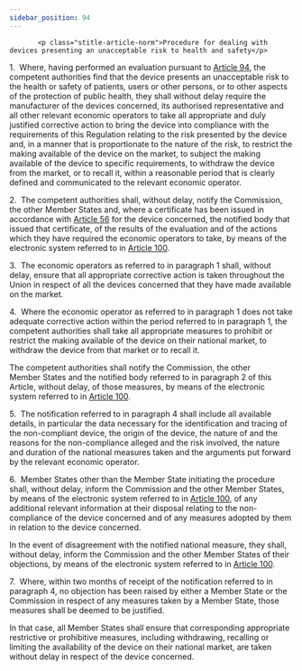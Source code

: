 ```yaml
---
sidebar_position: 94
---
```

           <p class="stitle-article-norm">Procedure for dealing with devices presenting an unacceptable risk to health and safety</p>
   <p class="norm">1.&nbsp;&nbsp;Where, having performed an evaluation 
pursuant to <a href='../CHAPTER VII/Article 94 - Evaluation of devices suspected of presenting an unacceptable risk or other noncompliance'> Article 94</a>, the competent authorities find that the 
device presents an unacceptable risk to the health or safety of 
patients, users or other persons, or to other aspects of the protection 
of public health, they shall without delay require the manufacturer of 
the devices concerned, its authorised representative and all other 
relevant economic operators to take all appropriate and duly justified 
corrective action to bring the device into compliance with the 
requirements of this Regulation relating to the risk presented by the 
device and, in a manner that is proportionate to the nature of the risk,
 to restrict the making available of the device on the market, to 
subject the making available of the device to specific requirements, to 
withdraw the device from the market, or to recall it, within a 
reasonable period that is clearly defined and communicated to the 
relevant economic operator.</p>
   <p class="norm">2.&nbsp;&nbsp;The competent authorities shall, 
without delay, notify the Commission, the other Member&nbsp;States and, 
where a certificate has been issued in accordance with <a href='../CHAPTER V/Article 56 - Certificates of conformity'> Article 56</a> 
for the device concerned, the notified body that issued that 
certificate, of the results of the evaluation and of the actions which 
they have required the economic operators to take, by means of the 
electronic system referred to in <a href='../CHAPTER VII/Article 100 - Electronic system on market surveillance'> Article 100</a>.</p>
   <p class="norm">3.&nbsp;&nbsp;The economic operators as referred to 
in paragraph&nbsp;1 shall, without delay, ensure that all appropriate 
corrective action is taken throughout the Union in respect of all the 
devices concerned that they have made available on the market.</p>
   <p class="norm">4.&nbsp;&nbsp;Where the economic operator as referred
 to in paragraph&nbsp;1 does not take adequate corrective action within 
the period referred to in paragraph&nbsp;1, the competent authorities 
shall take all appropriate measures to prohibit or restrict the making 
available of the device on their national market, to withdraw the device
 from that market or to recall it.</p>
   <p class="norm">The competent authorities shall notify the 
Commission, the other Member&nbsp;States and the notified body referred 
to in paragraph&nbsp;2 of this Article, without delay, of those 
measures, by means of the electronic system referred to in 
<a href='../CHAPTER VII/Article 100 - Electronic system on market surveillance'> Article 100</a>.</p>
   <p class="norm">5.&nbsp;&nbsp;The notification referred to in 
paragraph&nbsp;4 shall include all available details, in particular the 
data necessary for the identification and tracing of the non-compliant 
device, the origin of the device, the nature of and the reasons for the 
non-compliance alleged and the risk involved, the nature and duration of
 the national measures taken and the arguments put forward by the 
relevant economic operator.</p>
   <p class="norm">6.&nbsp;&nbsp;Member&nbsp;States other than the 
Member&nbsp;State initiating the procedure shall, without delay, inform 
the Commission and the other Member&nbsp;States, by means of the 
electronic system referred to in <a href='../CHAPTER VII/Article 100 - Electronic system on market surveillance'> Article 100</a>, of any additional 
relevant information at their disposal relating to the non-compliance of
 the device concerned and of any measures adopted by them in relation to
 the device concerned.</p>
   <p class="norm">In the event of disagreement with the notified 
national measure, they shall, without delay, inform the Commission and 
the other Member&nbsp;States of their objections, by means of the 
electronic system referred to in <a href='../CHAPTER VII/Article 100 - Electronic system on market surveillance'> Article 100</a>.</p>
   <p class="norm">7.&nbsp;&nbsp;Where, within two months of receipt of 
the notification referred to in paragraph&nbsp;4, no objection has been 
raised by either a Member&nbsp;State or the Commission in respect of any
 measures taken by a Member&nbsp;State, those measures shall be deemed 
to be justified.</p>
   <p class="norm">In that case, all Member&nbsp;States shall ensure 
that corresponding appropriate restrictive or prohibitive measures, 
including withdrawing, recalling or limiting the availability of the 
device on their national market, are taken without delay in respect of 
the device concerned.</p>
